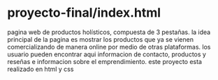 # proyecto-final/index.html
pagina web de productos holísticos, compuesta de 3 pestañas.
la idea principal de la pagina es mostrar los productos que ya se vienen comercializando de manera online por medio de  otras plataformas.
los usuario  pueden encontrar  aqui informacion de contacto, productos y reseñas e informacion sobre el emprendimiento.
este proyecto esta realizado en html y css
